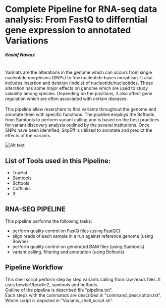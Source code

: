 # **Complete Pipeline for RNA-seq data analysis: From FastQ to differntial gene expression to annotated Variations**

##### Kashif Nawaz
\
Varinats are the alterations in the genome which can occurs from single nucleotide morphisms (SNPs) to few nucleotide bases morphism. It also includes insertion and deletion (indels) of nucleotide/nucleotides. These alteration has some major effects on genome which are used to study vaiabilty among species. Depending on the positions, it also affect gene regulation which are often associated with certain diseases.\
\
This pipeline allow reserchers to find variants throughout the genome and annotate them with specific functions. The pipeline employs the Bcftools from Samtools to perform variant calling and is based on the best practices for variant discovery analysis outlined by the several institutions. Once SNPs have been identified, SnpEff is utilized to annotate and predict the effects of the variants.

![Alt text](https://github.com/kashiff007/RNA-seq-Pipeline-Under-Construction-/blob/master/Image.png?raw=true?raw=true "Overflow")

## List of Tools used in this Pipeline:
- TopHat
- Samtools
- Bcftools
- Cufflinks
- R

## RNA-SEQ PIPELINE
This pipeline performs the following tasks:

- perform quality control on FastQ files (using FastQC)
- align reads of each sample in a run against reference genome (using Bowtie)
- perform quality control on generated BAM files (using Samtools)
- variant calling, filtering and annotation (using Bcftools)

## Pipeline Workflow
This shell script perform step by step variants calling from raw reads files. It uses bowtie1/bowtie2, samtools and bcftools.\
Outline of the pipeline is described file "pipeline.txt".\
Each steps with the commands are described in "command_description.txt".\
Whole script is depicted in "Variants_shell_script.sh".
